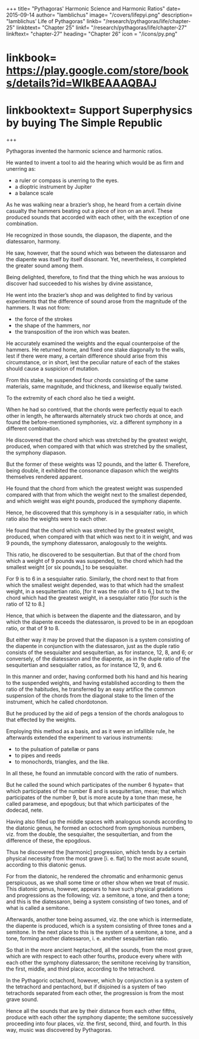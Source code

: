 +++
title= "Pythagoras' Harmonic Science and Harmonic Ratios"
date= 2015-09-14
author= "Iamblichus"
image= "/covers/lifepyi.png"
description= "Iamblichus’ Life of Pythagoras"
linkb= "/research/pythagoras/life/chapter-25"
linkbtext= "Chapter 25"
linkf= "/research/pythagoras/life/chapter-27"
linkftext= "chapter-27"
heading= "Chapter 26"
icon = "/icons/py.png"
# linkbook= https://play.google.com/store/books/details?id=WlkBEAAAQBAJ
# linkbooktext= Support Superphysics by buying The Simple Republic
+++

Pythagoras invented the harmonic science and harmonic ratios. 

He wanted to invent a tool to aid the hearing which would be as firm and unerring as:
- a ruler or compass is unerring to the eyes. 
- a dioptric instrument by Jupiter
- a balance scale 

As he was walking near a brazier’s shop, he heard from a certain divine casualty the hammers beating out a piece of iron on an anvil. These produced sounds that accorded with each other, with the exception of one combination. 

He recognized in those sounds, the diapason, the diapente, and the diatessaron, harmony. 

He saw, however, that the sound which was between the diatessaron and the diapente was itself by itself dissonant. Yet, nevertheless, it completed the greater sound among them. 

Being delighted, therefore, to find that the thing which he was anxious to discover had succeeded to his wishes by divine assistance, 

He went into the brazier’s shop and was delighted to find by various experiments that the difference of sound arose from the magnitude of the hammers. It was not from:
- the force of the strokes
- the shape of the hammers, nor
- the transposition of the iron which was beaten. 

He accurately examined the weights and the equal counterpoise of the hammers. He returned home, and fixed one stake diagonally to the walls, lest if there were many, a certain difference should arise from this circumstance, or in short, lest the peculiar nature of each of the stakes should cause a suspicion of mutation. 

From this stake, he suspended four chords consisting of the same materials, same magnitude, and thickness, and likewise equally twisted. 

To the extremity of each chord also he tied a weight. 

When he had so contrived, that the chords were perfectly equal to each other in length, he afterwards alternately struck two chords at once, and found the before-mentioned symphonies, viz. a different symphony in a different combination. 

He discovered that the chord which was stretched by the greatest weight, produced, when compared with that which was stretched by the smallest, the symphony diapason. 

But the former of these weights was 12 pounds, and the latter 6. Therefore, being double, <!-- in a duple ratio, --> it exhibited the consonance diapason which the weights themselves rendered apparent. 

He found that the chord from which the greatest weight was suspended compared with that from which the weight next to the smallest depended, and which weight was eight pounds, produced the symphony diapente. 

Hence, he discovered that this symphony is in a sesquialter ratio, in which ratio also the weights were to each other.

He found that the chord which was stretched by the greatest weight, produced, when compared with that which was next to it in weight, and was 9 pounds, the symphony diatessaron, analogously to the weights. 

This ratio, he discovered to be sesquitertian. But that of the chord from which a weight of 9 pounds was suspended, to the chord which had the smallest weight [or six pounds,] to be sesquialter. 

For 9 is to 6 in a sesquialter ratio. Similarly, the chord next to that from which the smallest weight depended, was to that which had the smallest weight, in a sesquitertian ratio, [for it was the ratio of 8 to 6,] but to the chord which had the greatest weight, in a sesquialter ratio [for such is the ratio of 12 to 8.] 

Hence, that which is between the diapente and the diatessaron, and by which the diapente exceeds the diatessaron, is proved to be in an epogdoan ratio, or that of 9 to 8. 

But either way it may be proved that the diapason is a system consisting of the diapente in conjunction with the diatessaron, just as the duple ratio consists of the sesquialter and sesquitertian, as for instance, 12, 8, and 6; or conversely, of the diatessaron and the diapente, as in the duple ratio of the sesquitertian and sesquialter ratios, as for instance 12, 9, and 6. 

In this manner and order, having conformed both his hand and his hearing to the suspended weights, and having established according to them the ratio of the habitudes, he transferred by an easy artifice the common suspension of the chords from the diagonal stake to the limen of the instrument, which he called chordotonon. 

But he produced by the aid of pegs a tension of the chords analogous to that effected by the weights.

Employing this method as a basis, and as it were an infallible rule, he afterwards extended the experiment to various instruments:
- to the pulsation of patellæ or pans
- to pipes and reeds
- to monochords, triangles, and the like. 

In all these, he found an immutable concord with the ratio of numbers. 

But he called the sound which participates of the number 6 hypate= 
that which participates of the number 8 and is sesquitertian, mese; 
that which participates of the number 9, but is more acute by a tone than mese, he called paramese, and epogdous; 
but that which participates of the dodecad, nete. 

Having also filled up the middle spaces with analogous sounds according to the diatonic genus, he formed an octochord from symphonious numbers, viz. from the double, the sesquialter, the sesquitertian, and from the difference of these, the epogdous. 

Thus he discovered the [harmonic] progression, which tends by a certain physical necessity from the most grave [i. e. flat] to the most acute sound, according to this diatonic genus. 

For from the diatonic, he rendered the chromatic and enharmonic genus perspicuous, as we shall some time or other show when we treat of music. This diatonic genus, however, appears to have such physical gradations and progressions as the following; viz. a semitone, a tone, and then a tone; and this is the diatessaron, being a system consisting of two tones, and of what is called a semitone.

Afterwards, another tone being assumed, viz. the one which is intermediate, the diapente is produced, which is a system consisting of three tones and a semitone. In the next place to this is the system of a semitone, a tone, and a tone, forming another diatessaron, i. e. another sesquitertian ratio. 

So that in the more ancient heptachord, all the sounds, from the most grave, which are with respect to each other fourths, produce every where with each other the symphony diatessaron; the semitone receiving by transition, the first, middle, and third place, according to the tetrachord. 

In the Pythagoric octachord, however, which by conjunction is a system of the tetrachord and pentachord, but if disjoined is a system of two tetrachords separated from each other, the progression is from the most grave sound. 

Hence all the sounds that are by their distance from each other fifths, produce with each other the symphony diapente; the semitone successively proceeding into four places, viz. the first, second, third, and fourth. In this way, music was discovered by Pythagoras.

<!-- Having reduced it to a system, he delivered it to his disciples as subservient to every thing that is most beautiful.[29]
 -->
